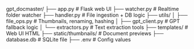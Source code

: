 gpt_docmaster/
├── app.py                 # Flask web UI
├── watcher.py             # Realtime folder watcher
├── handler.py             # File ingestion + DB logic
├── utils/
│   ├── file_ops.py        # Thumbnails, renaming, hashing
│   ├── gpt_client.py      # GPT fallback logic
│   └── extractors.py      # Text extraction tools
├── templates/             # Web UI HTML
├── static/thumbnails/     # Document previews
├── database.db            # SQLite file
├── .env                   # Config values
